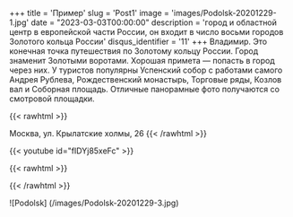 
+++
title = 'Пример'
slug = 'Post1'
image = 'images/Podolsk-20201229-1.jpg'
date = "2023-03-03T00:00:00"
description = 'город и областной центр в европейской части России, он входит в число восьми городов Золотого кольца России'
disqus_identifier = '11'
+++
Владимир. Это конечная точка путешествия по Золотому кольцу России. Город знаменит Золотыми воротами. Хорошая примета — попасть в город через них. У туристов популярны Успенский собор с работами самого Андрея Рублева, Рождественский монастырь, Торговые ряды, Козлов вал и Соборная площадь. Отличные панорамные фото получаются со смотровой площадки.


{{< rawhtml >}}
<script src="https://api-maps.yandex.ru/2.1/?apikey=316b18fe-0f3b-45d3-8930-26eafd8c0beb&lang=ru_RU&load=Geolink"
 type="text/javascript"></script>
 <span class="ymaps-geolink">
   Москва, ул. Крылатские холмы, 26
</span>
{{< /rawhtml >}}

{{< youtube id="fIDYj85xeFc" >}}


{{< rawhtml >}}
<script type="text/javascript" charset="utf-8" async src="https://api-maps.yandex.ru/services/constructor/1.0/js/?um=constructor%3A310cf72dabd996de0f1c262455693604c6870c63c39df27000697a86f5fcd8c9&amp;width=90%25&amp;height=633&amp;lang=ru_RU&amp;scroll=true;apikey=316b18fe-0f3b-45d3-8930-26eafd8c0beb"></script>
{{< /rawhtml >}}

![Podolsk] (/images/Podolsk-20201229-3.jpg)


